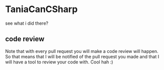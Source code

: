 # TaniaCanCSharp

see what i did there?

## code review

Note that with every pull request you will make a code review will happen.
So that means that I will be notified of the pull request you made and that I will have a tool to review your code with.
Cool hah :)
